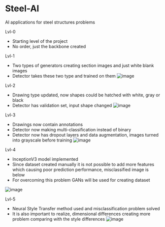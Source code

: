 # Steel-AI
 AI applications for steel structures problems

 Lvl-0
 - Starting level of the project
 - No order, just the backbone created
 
 Lvl-1
 - Two types of generators creating section images and just white blank images
 - Detector takes these two type and trained on them
 ![image](https://user-images.githubusercontent.com/80748060/193341808-57f6309e-774e-4635-aa0c-1c533b789d7f.png)



 
 Lvl-2
 - Drawing type updated, now shapes could be hatched with white, gray or black
 - Detector has validation set, input shape changed
 ![image](https://user-images.githubusercontent.com/80748060/193342306-cac40d9f-0dd2-4444-8aa3-7fbfb608fc77.png)



 
 
 
 Lvl-3
 - Drawings now contain annotations
 - Detector now making multi-classification instead of binary
 - Detector now has dropout layers and data augmentation, images turned into grayscale before training
 ![image](https://user-images.githubusercontent.com/80748060/193342952-7ddb6787-433a-4064-8a9e-91f33946c2f6.png)

 
 

Lvl-4
 - InceptionV3 model implemented
 - Since dataset created manually it is not possible to add more features which causing poor prediction performance, misclassified image is below
 - For overcoming this problem GANs will be used for creating dataset
 
![image](https://user-images.githubusercontent.com/80748060/193355486-2a883f0d-8aba-441f-9032-f7a16fe36a53.png)

Lvl-5
 - Neural Style Transfer method used and misclassification problem solved
 - It is also important to realize, dimensional differences creating more problem comparing with the style differences
 ![image](https://user-images.githubusercontent.com/80748060/194715308-389e6a86-3d78-4004-8575-e8266c5ed145.png)

